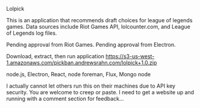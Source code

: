 Lolpick

This is an application that recommends draft choices for league of legends games.  Data sources include Riot Games API, lolcounter.com, and League of Legends log files.  

Pending approval from Riot Games.
Pending approval from Electron.

Download, extract, then run application
https://s3-us-west-1.amazonaws.com/pickban.andrewsrahn.com/lolpick+1.0.zip


node.js, Electron, React, node foreman, Flux, Mongo node

I actually cannot let others run this on their machines due to API key security.  You are welcome to creep or paste.  I need to get a website up and running with a comment section for feedback...